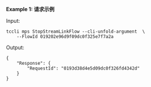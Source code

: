 **Example 1: 请求示例**



Input: 

```
tccli mps StopStreamLinkFlow --cli-unfold-argument  \
    --FlowId 019202e96d9f09dc0f325e7f7a2a
```

Output: 
```
{
    "Response": {
        "RequestId": "0193d38d4e5d09dc0f326fd4342d"
    }
}
```

